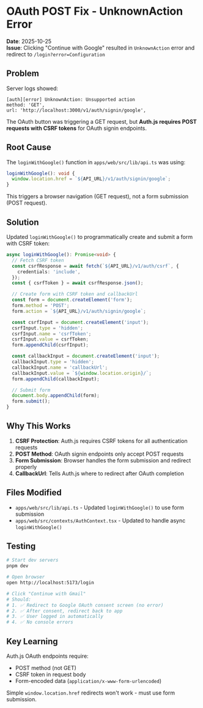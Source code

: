 # OAuth POST Fix - UnknownAction Error

**Date**: 2025-10-25  
**Issue**: Clicking "Continue with Google" resulted in `UnknownAction` error and redirect to `/login?error=Configuration`

## Problem

Server logs showed:
```
[auth][error] UnknownAction: Unsupported action
method: 'GET',
url: 'http://localhost:3000/v1/auth/signin/google',
```

The OAuth button was triggering a GET request, but **Auth.js requires POST requests with CSRF tokens** for OAuth signin endpoints.

## Root Cause

The `loginWithGoogle()` function in `apps/web/src/lib/api.ts` was using:

```typescript
loginWithGoogle(): void {
  window.location.href = `${API_URL}/v1/auth/signin/google`;
}
```

This triggers a browser navigation (GET request), not a form submission (POST request).

## Solution

Updated `loginWithGoogle()` to programmatically create and submit a form with CSRF token:

```typescript
async loginWithGoogle(): Promise<void> {
  // Fetch CSRF token
  const csrfResponse = await fetch(`${API_URL}/v1/auth/csrf`, {
    credentials: 'include',
  });
  const { csrfToken } = await csrfResponse.json();

  // Create form with CSRF token and callbackUrl
  const form = document.createElement('form');
  form.method = 'POST';
  form.action = `${API_URL}/v1/auth/signin/google`;

  const csrfInput = document.createElement('input');
  csrfInput.type = 'hidden';
  csrfInput.name = 'csrfToken';
  csrfInput.value = csrfToken;
  form.appendChild(csrfInput);

  const callbackInput = document.createElement('input');
  callbackInput.type = 'hidden';
  callbackInput.name = 'callbackUrl';
  callbackInput.value = `${window.location.origin}/`;
  form.appendChild(callbackInput);

  // Submit form
  document.body.appendChild(form);
  form.submit();
}
```

## Why This Works

1. **CSRF Protection**: Auth.js requires CSRF tokens for all authentication requests
2. **POST Method**: OAuth signin endpoints only accept POST requests
3. **Form Submission**: Browser handles the form submission and redirect properly
4. **CallbackUrl**: Tells Auth.js where to redirect after OAuth completion

## Files Modified

- `apps/web/src/lib/api.ts` - Updated `loginWithGoogle()` to use form submission
- `apps/web/src/contexts/AuthContext.tsx` - Updated to handle async `loginWithGoogle()`

## Testing

```bash
# Start dev servers
pnpm dev

# Open browser
open http://localhost:5173/login

# Click "Continue with Gmail"
# Should:
# 1. ✅ Redirect to Google OAuth consent screen (no error)
# 2. ✅ After consent, redirect back to app
# 3. ✅ User logged in automatically
# 4. ✅ No console errors
```

## Key Learning

Auth.js OAuth endpoints require:
- POST method (not GET)
- CSRF token in request body
- Form-encoded data (`application/x-www-form-urlencoded`)

Simple `window.location.href` redirects won't work - must use form submission.

